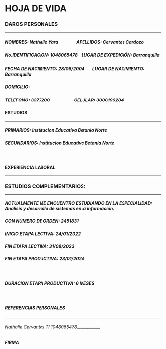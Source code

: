 # **HOJA DE VIDA**

### **DAROS PERSONALES**
---
##### NOMBRES: Nathalie Yara ㅤㅤㅤㅤ APELLIDOS: Cervantes Cardozo
##### No.IDENTIFICACION: 1048065478ㅤLUGAR DE EXPEDICIÓN: Barranquilla
##### FECHA DE NACIMIENTO: 28/08/2004ㅤㅤLUGAR DE NACIMIENTO: Barranquilla
##### DOMICILIO:
##### TELEFONO: 3377200ㅤㅤㅤㅤㅤㅤCELULAR: 3006199284
#### **ESTUDIOS**
____
##### PRIMARIOS: Institucion Educativa Betania Norte
##### SECUNDARIOS: Institucion Educativa Betania Norte
ㅤㅤ
#### **EXPERIENCIA LABORAL**
____
### **ESTUDIOS COMPLEMENTARIOS:**
___
##### ACTUALMENTE ME ENCUENTRO ESTUDIANDO EN LA ESPECIALIDAD: Analisis y desarrollo de sistemas en la información.
##### CON NUMERO DE ORDEN: 2451831
##### INICIO ETAPA LECTIVA: 24/01/2022
##### FIN ETAPA LECTIVA: 31/08/2023
##### FIN ETAPA PRODUCTIVA: 23/01/2024
ㅤㅤ
##### **DURACION ETAPA PRODUCTIVA**: 6 MESES
ㅤㅤ
##### **REFERENCIAS PERSONALES**
___

###### Nathalie Cervantes  TI 1048065478____________
###### **FIRMA**
